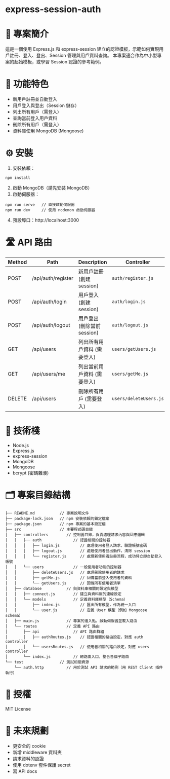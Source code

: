 # express-session-auth
# 📄 專案簡介
這是一個使用 Express.js 和 express-session 建立的認證模板，示範如何實現用戶註冊、登入、登出、Session 管理與用戶資料查詢。
本專案適合作為中小型專案的起始模板，或學習 Session 認證的參考範例。

# 🌟 功能特色
* 新用戶註冊並自動登入
* 用戶登入與登出（Session 儲存）
* 列出所有用戶（需登入）
* 查詢當前登入用戶資料
* 刪除所有用戶（需登入）
* 資料庫使用 MongoDB (Mongoose)

# ⚙️ 安裝
1. 安裝依賴：
```shell
npm install
```
2. 啟動 MongoDB（請先安裝 MongoDB）
3. 啟動伺服器：
```
npm run serve   // 直接啟動伺服器
npm run dev     // 使用 nodemon 啟動伺服器
```
4. 預設埠口：http://localhost:3000

# 🛣️ API 路由
| Method | Path               | Description                   | Controller                          |
|--------|--------------------|-------------------------------|-------------------------------------|
| POST   | /api/auth/register | 新用戶註冊 (創建session)      | `auth/register.js`                  |
| POST   | /api/auth/login    | 用戶登入 (創建session)        | `auth/login.js`                     |
| POST   | /api/auth/logout   | 用戶登出 (刪除當前session)    | `auth/logout.js`                    |
| GET    | /api/users         | 列出所有用戶資料 (需要登入)   | `users/getUsers.js`                 |
| GET    | /api/users/me      | 列出當前用戶資料 (需要登入)   | `users/getMe.js`                    |
| DELETE | /api/users         | 刪除所有用戶 (需要登入)       | `users/deleteUsers.js`              |

# 🧩 技術棧
* Node.js
* Express.js
* express-session
* MongoDB
* Mongoose
* bcrypt (密碼雜湊)

# 🗂️ 專案目錄結構
```text
├── README.md           // 專案說明文件
├── package-lock.json   // npm 安裝依賴的鎖定檔案
├── package.json        // npm 專案的基本設定檔
├── src                 // 主要程式碼目錄
│   ├── controllers        // 控制器目錄，負責處理請求內容與回應邏輯
│   │   ├── auth              // 認證相關的控制器
│   │   │   ├── login.js         // 處理使用者登入請求，驗證帳號密碼
│   │   │   ├── logout.js        // 處理使用者登出動作，清除 session
│   │   │   └── register.js      // 處理新使用者註冊流程，成功時立即自動登入帳號
│   │   └── users             // 一般使用者功能的控制器
│   │       ├── deleteUsers.js   // 處理刪除使用者的請求
│   │       ├── getMe.js         // 回傳當前登入使用者的資料
│   │       └── getUsers.js      // 回傳所有使用者清單
│   ├── database           // 與資料庫相關的設定與模型
│   │   ├── connect.js        // 建立與資料庫的連線設定
│   │   └── models            // 定義資料庫模型（Schema）
│   │       ├── index.js         // 匯出所有模型，作為統一入口
│   │       └── user.js          // 定義 User 模型（例如 Mongoose schema）
│   ├── main.js            // 專案的進入點，啟動伺服器並載入路由
│   └── routes             // 定義 API 路由
│       ├── api               // API 路由群組
│       │   ├── authRoutes.js    // 認證相關的路由設定，對應 auth controller
│       │   └── usersRoutes.js   // 使用者相關的路由設定，對應 users controller
│       └── index.js          // 總路由入口，整合各個子路由
└── test                // 測試相關資源
    └── auth.http          // 用於測試 API 請求的範例（用 REST Client 插件執行）
```


# 🪪 授權
MIT License

# 📌 未來規劃
* 更安全的 cookie
* 新增 middleware 資料夾
* 請求資料的認證
* 使用 dotenv 套件保護 secret
* 寫 API docs
